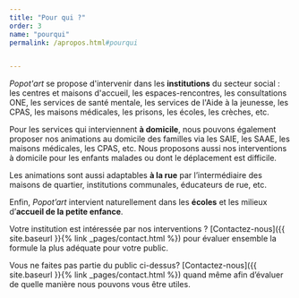 ```yaml
---
title: "Pour qui ?"
order: 3
name: "pourqui"
permalink: /apropos.html#pourqui


---
```


*Popot'art* se propose d'intervenir dans les **institutions** du secteur social : les centres et maisons d'accueil, les espaces-rencontres, les consultations ONE, les services de santé mentale, les services de l'Aide à la jeunesse, les CPAS, les maisons médicales, les prisons, les écoles, les crèches, etc.

Pour les services qui interviennent **à domicile**, nous pouvons également proposer nos animations au domicile des familles via les SAIE, les SAAE, les maisons médicales, les CPAS, etc. Nous proposons aussi nos interventions à domicile pour les enfants malades ou dont le déplacement est difficile.

Les animations sont aussi adaptables **à la rue** par l’intermédiaire des maisons de quartier, institutions
communales, éducateurs de rue, etc.

Enfin, *Popot’art* intervient naturellement dans les **écoles** et les milieux d’**accueil de la petite enfance**.

Votre institution est intéressée par nos interventions ? [Contactez-nous]({{ site.baseurl }}{% link _pages/contact.html %}) pour évaluer ensemble la formule la plus adéquate pour votre public.

Vous ne faites pas partie du public ci-dessus? [Contactez-nous]({{ site.baseurl }}{% link _pages/contact.html %}) quand même afin d’évaluer de quelle manière nous pouvons vous être utiles.



